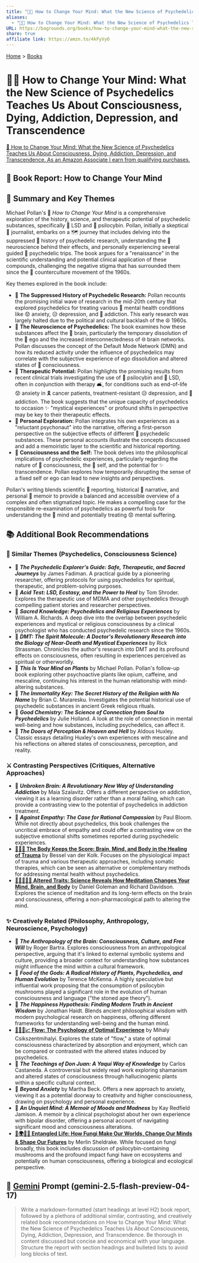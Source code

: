 ```yaml
---
title: "🧠🍄 How to Change Your Mind: What the New Science of Psychedelics Teaches Us About Consciousness, Dying, Addiction, Depression, and Transcendence"
aliases:
  - "🧠🍄 How to Change Your Mind: What the New Science of Psychedelics Teaches Us About Consciousness, Dying, Addiction, Depression, and Transcendence"
URL: https://bagrounds.org/books/how-to-change-your-mind-what-the-new-science-of-psychedelics-teaches-us-about-consciousness-dying-addiction-depression-and-transcendence
share: true
affiliate link: https://amzn.to/4kFyVyO
---
```

[Home](../index.md) > [Books](./index.md)  
# 🧠🍄 How to Change Your Mind: What the New Science of Psychedelics Teaches Us About Consciousness, Dying, Addiction, Depression, and Transcendence  
[🛒 How to Change Your Mind: What the New Science of Psychedelics Teaches Us About Consciousness, Dying, Addiction, Depression, and Transcendence. As an Amazon Associate I earn from qualifying purchases.](https://amzn.to/4kFyVyO)  
  
## 📖 Book Report: How to Change Your Mind  
  
## 🧠 Summary and Key Themes  
  
Michael Pollan's 🍄 *How to Change Your Mind* is a comprehensive exploration of the history, science, and therapeutic potential of psychedelic substances, specifically 🧪 LSD and 🍄 psilocybin. Pollan, initially a skeptical 📰 journalist, embarks on a 🗺️ journey that includes delving into the suppressed 📜 history of psychedelic research, understanding the 🧠 neuroscience behind their effects, and personally experiencing several guided 🍄 psychedelic trips. The book argues for a "renaissance" in the scientific understanding and potential clinical application of these compounds, challenging the negative stigma that has surrounded them since the 🎸 counterculture movement of the 1960s.  
  
Key themes explored in the book include:  
  
* 📜 **The Suppressed History of Psychedelic Research:** Pollan recounts the promising initial wave of research in the mid-20th century that explored psychedelics for treating various 🧠 mental health conditions like 😟 anxiety, 😥 depression, and 💊 addiction. This early research was largely halted due to the political and cultural backlash of the ☮️ 1960s.  
* 🧠 **The Neuroscience of Psychedelics:** The book examines how these substances affect the 🧠 brain, particularly the temporary dissolution of the 👤 ego and the increased interconnectedness of 🌐 brain networks. Pollan discusses the concept of the Default Mode Network (DMN) and how its reduced activity under the influence of psychedelics may correlate with the subjective experience of ego dissolution and altered states of 🤯 consciousness.  
* 🏥 **Therapeutic Potential:** Pollan highlights the promising results from recent clinical trials investigating the use of 🍄 psilocybin and 🧪 LSD, often in conjunction with therapy 🛋️, for conditions such as end-of-life 😟 anxiety in 🎗️ cancer patients, treatment-resistant 😥 depression, and 💊 addiction. The book suggests that the unique capacity of psychedelics to occasion ✨ "mystical experiences" or profound shifts in perspective may be key to their therapeutic effects.  
* 🚶 **Personal Exploration:** Pollan integrates his own experiences as a "reluctant psychonaut" into the narrative, offering a first-person perspective on the subjective effects of different 🍄 psychedelic substances. These personal accounts illustrate the concepts discussed and add a memoiristic layer to the scientific and historical reporting.  
* 🤔 **Consciousness and the Self:** The book delves into the philosophical implications of psychedelic experiences, particularly regarding the nature of 🤔 consciousness, the 👤 self, and the potential for ✨ transcendence. Pollan explores how temporarily disrupting the sense of a fixed self or ego can lead to new insights and perspectives.  
  
Pollan's writing blends scientific 📰 reporting, historical 📜 narrative, and personal 🚶 memoir to provide a balanced and accessible overview of a complex and often stigmatized topic. He makes a compelling case for the responsible re-examination of psychedelics as powerful tools for understanding the 🧠 mind and potentially treating 😟 mental suffering.  
  
## 📚 Additional Book Recommendations  
  
### 🧠 Similar Themes (Psychedelics, Consciousness Science)  
  
* 📖 ***The Psychedelic Explorer's Guide: Safe, Therapeutic, and Sacred Journeys*** by James Fadiman. A practical guide by a pioneering researcher, offering protocols for using psychedelics for spiritual, therapeutic, and problem-solving purposes.  
* 📖 ***Acid Test: LSD, Ecstasy, and the Power to Heal*** by Tom Shroder. Explores the therapeutic use of MDMA and other psychedelics through compelling patient stories and researcher perspectives.  
* 📖 ***Sacred Knowledge: Psychedelics and Religious Experiences*** by William A. Richards. A deep dive into the overlap between psychedelic experiences and mystical or religious consciousness by a clinical psychologist who has conducted psychedelic research since the 1960s.  
* 📖 ***DMT: The Spirit Molecule: A Doctor's Revolutionary Research into the Biology of Near-Death and Mystical Experiences*** by Rick Strassman. Chronicles the author's research into DMT and its profound effects on consciousness, often resulting in experiences perceived as spiritual or otherworldly.  
* 📖 ***This Is Your Mind on Plants*** by Michael Pollan. Pollan's follow-up book exploring other psychoactive plants like opium, caffeine, and mescaline, continuing his interest in the human relationship with mind-altering substances.  
* 📖 ***The Immortality Key: The Secret History of the Religion with No Name*** by Brian C. Muraresku. Investigates the potential historical use of psychedelic substances in ancient Greek religious rituals.  
* 📖 ***Good Chemistry: The Science of Connection from Soul to Psychedelics*** by Julie Holland. A look at the role of connection in mental well-being and how substances, including psychedelics, can affect it.  
* 📖 ***The Doors of Perception & Heaven and Hell*** by Aldous Huxley. Classic essays detailing Huxley's own experiences with mescaline and his reflections on altered states of consciousness, perception, and reality.  
  
### ⚔️ Contrasting Perspectives (Critiques, Alternative Approaches)  
  
* 📖 ***Unbroken Brain: A Revolutionary New Way of Understanding Addiction*** by Maia Szalavitz. Offers a different perspective on addiction, viewing it as a learning disorder rather than a moral failing, which can provide a contrasting view to the potential of psychedelics in addiction treatment.  
* 📖 ***Against Empathy: The Case for Rational Compassion*** by Paul Bloom. While not directly about psychedelics, this book challenges the uncritical embrace of empathy and could offer a contrasting view on the subjective emotional shifts sometimes reported during psychedelic experiences.  
* **[🤕🎼🧠 The Body Keeps the Score: Brain, Mind, and Body in the Healing of Trauma](./the-body-keeps-the-score-brain-mind-and-body-in-the-healing-of-trauma.md)** by Bessel van der Kolk. Focuses on the physiological impact of trauma and various therapeutic approaches, including somatic therapies, which can be seen as alternative or complementary methods for addressing mental health without psychedelics.  
* **[🔬🧘🏼‍♀️🧠 Altered Traits: Science Reveals How Meditation Changes Your Mind, Brain, and Body](./altered-traits-science-reveals-how-meditation-changes-your-mind-brain-and-body.md)** by Daniel Goleman and Richard Davidson. Explores the science of meditation and its long-term effects on the brain and consciousness, offering a non-pharmacological path to altering the mind.  
  
### ✨ Creatively Related (Philosophy, Anthropology, Neuroscience, Psychology)  
  
* 📖 ***The Anthropology of the Brain: Consciousness, Culture, and Free Will*** by Roger Bartra. Explores consciousness from an anthropological perspective, arguing that it's linked to external symbolic systems and culture, providing a broader context for understanding how substances might influence the mind within a cultural framework.  
* 📖 ***Food of the Gods: A Radical History of Plants, Psychedelics, and Human Evolution*** by Terence McKenna. A highly speculative but influential work proposing that the consumption of psilocybin mushrooms played a significant role in the evolution of human consciousness and language ("the stoned ape theory").  
* 📖 ***The Happiness Hypothesis: Finding Modern Truth in Ancient Wisdom*** by Jonathan Haidt. Blends ancient philosophical wisdom with modern psychological research on happiness, offering different frameworks for understanding well-being and the human mind.  
* **[🌊🧘🧠📈 Flow: The Psychology of Optimal Experience](./flow-the-psychology-of-optimal-experience.md)** by Mihaly Csikszentmihalyi. Explores the state of "flow," a state of optimal consciousness characterized by absorption and enjoyment, which can be compared or contrasted with the altered states induced by psychedelics.  
* 📖 ***The Teachings of Don Juan: A Yaqui Way of Knowledge*** by Carlos Castaneda. A controversial but widely read work exploring shamanism and altered states of consciousness through hallucinogenic plants within a specific cultural context.  
* 📖 ***Beyond Anxiety*** by Martha Beck. Offers a new approach to anxiety, viewing it as a potential doorway to creativity and higher consciousness, drawing on psychology and personal experience.  
* 📖 ***An Unquiet Mind: A Memoir of Moods and Madness*** by Kay Redfield Jamison. A memoir by a clinical psychologist about her own experience with bipolar disorder, offering a personal account of navigating significant mood and consciousness alterations.  
* **[🍄🌍🧠🔮 Entangled Life: How Fungi Make Our Worlds, Change Our Minds & Shape Our Futures](./entangled-life-how-fungi-make-our-worlds-change-our-minds-shape-our-futures.md)** by Merlin Sheldrake. While focused on fungi broadly, this book includes discussion of psilocybin-containing mushrooms and the profound impact fungi have on ecosystems and potentially on human consciousness, offering a biological and ecological perspective.  
  
## 💬 [Gemini](../software/gemini.md) Prompt (gemini-2.5-flash-preview-04-17)  
> Write a markdown-formatted (start headings at level H2) book report, followed by a plethora of additional similar, contrasting, and creatively related book recommendations on How to Change Your Mind: What the New Science of Psychedelics Teaches Us About Consciousness, Dying, Addiction, Depression, and Transcendence. Be thorough in content discussed but concise and economical with your language. Structure the report with section headings and bulleted lists to avoid long blocks of text.